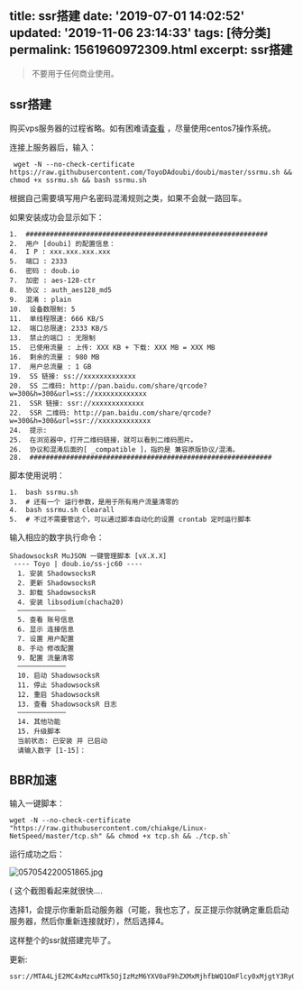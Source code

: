 title: ssr搭建
date: '2019-07-01 14:02:52'
updated: '2019-11-06 23:14:33'
tags: [待分类]
permalink: 1561960972309.html
excerpt: ssr搭建
---
> 不要用于任何商业使用。

## ssr搭建

购买vps服务器的过程省略。如有困难请[查看](https://www.jianshu.com/p/3d0345505dcc) ，尽量使用centos7操作系统。


连接上服务器后，输入：
```
 wget -N --no-check-certificate https://raw.githubusercontent.com/ToyoDAdoubi/doubi/master/ssrmu.sh && chmod +x ssrmu.sh && bash ssrmu.sh
```

根据自己需要填写用户名密码混淆规则之类，如果不会就一路回车。

如果安装成功会显示如下：
```
1.  ############################################################
2.  用户 [doubi] 的配置信息：
4.  I P : xxx.xxx.xxx.xxx
5.  端口 : 2333
6.  密码 : doub.io
7.  加密 : aes-128-ctr
8.  协议 : auth_aes128_md5
9.  混淆 : plain
10.  设备数限制: 5
11.  单线程限速: 666 KB/S
12.  端口总限速: 2333 KB/S
13.  禁止的端口 : 无限制
15.  已使用流量 : 上传: XXX KB + 下载: XXX MB = XXX MB
16.  剩余的流量 : 980 MB
17.  用户总流量 : 1 GB
19.  SS 链接: ss://xxxxxxxxxxxxx
20.  SS 二维码: http://pan.baidu.com/share/qrcode?w=300&h=300&url=ss://xxxxxxxxxxxxx
21.  SSR 链接: ssr://xxxxxxxxxxxxx
22.  SSR 二维码: http://pan.baidu.com/share/qrcode?w=300&h=300&url=ssr://xxxxxxxxxxxxx
24.  提示:
25.  在浏览器中，打开二维码链接，就可以看到二维码图片。
26.  协议和混淆后面的[ _compatible ]，指的是 兼容原版协议/混淆。
28.  ############################################################
```

脚本使用说明：

```
1.  bash ssrmu.sh
3.  # 还有一个 运行参数，是用于所有用户流量清零的
4.  bash ssrmu.sh clearall
5.  # 不过不需要管这个，可以通过脚本自动化的设置 crontab 定时运行脚本
```

输入相应的数字执行命令：

```
ShadowsocksR MuJSON 一键管理脚本 [vX.X.X]
 ---- Toyo | doub.io/ss-jc60 ----
  1. 安装 ShadowsocksR
  2. 更新 ShadowsocksR
  3. 卸载 ShadowsocksR
  4. 安装 libsodium(chacha20)
  ————————————
  5. 查看 账号信息
  6. 显示 连接信息
  7. 设置 用户配置
  8. 手动 修改配置
  9. 配置 流量清零
  ————————————
  10. 启动 ShadowsocksR
  11. 停止 ShadowsocksR
  12. 重启 ShadowsocksR
  13. 查看 ShadowsocksR 日志
  ————————————
  14. 其他功能
  15. 升级脚本
  当前状态: 已安装 并 已启动
  请输入数字 [1-15]：
```


## BBR加速

输入一键脚本：
```
wget -N --no-check-certificate "https://raw.githubusercontent.com/chiakge/Linux-NetSpeed/master/tcp.sh" && chmod +x tcp.sh && ./tcp.sh`
```
运行成功之后：

![057054220051865.jpg](https://img.hacpai.com/file/2019/07/057054220051865-8d24b18a.jpg)


( 这个截图看起来就很快....

选择1，会提示你重新启动服务器（可能，我也忘了，反正提示你就确定重启启动服务器，然后你重新连接就好），然后选择4。


这样整个的ssr就搭建完毕了。

更新:

```
ssr://MTA4LjE2MC4xMzcuMTk5OjIzMzM6YXV0aF9hZXMxMjhfbWQ1OmFlcy0xMjgtY3RyOnBsYWluOlpHOTFZaTVwYncvP29iZnNwYXJhbT0mcHJvdG9wYXJhbT0mcmVtYXJrcz1NVEE0TGpFMk1DNHhNemN1TVRrNSZncm91cD0
```
